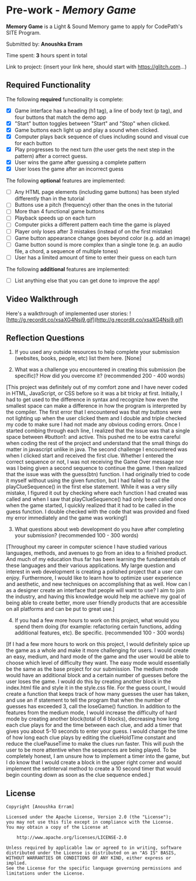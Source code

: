 # Pre-work - *Memory Game*

**Memory Game** is a Light & Sound Memory game to apply for CodePath's SITE Program. 

Submitted by: **Anoushka Erram**

Time spent: **3** hours spent in total

Link to project: (insert your link here, should start with https://glitch.com...)

## Required Functionality

The following **required** functionality is complete:

* [x] Game interface has a heading (h1 tag), a line of body text (p tag), and four buttons that match the demo app
* [x] "Start" button toggles between "Start" and "Stop" when clicked. 
* [x] Game buttons each light up and play a sound when clicked. 
* [x] Computer plays back sequence of clues including sound and visual cue for each button
* [x] Play progresses to the next turn (the user gets the next step in the pattern) after a correct guess. 
* [x] User wins the game after guessing a complete pattern
* [x] User loses the game after an incorrect guess

The following **optional** features are implemented:

* [ ] Any HTML page elements (including game buttons) has been styled differently than in the tutorial
* [ ] Buttons use a pitch (frequency) other than the ones in the tutorial
* [ ] More than 4 functional game buttons
* [ ] Playback speeds up on each turn
* [ ] Computer picks a different pattern each time the game is played
* [ ] Player only loses after 3 mistakes (instead of on the first mistake)
* [ ] Game button appearance change goes beyond color (e.g. add an image)
* [ ] Game button sound is more complex than a single tone (e.g. an audio file, a chord, a sequence of multiple tones)
* [ ] User has a limited amount of time to enter their guess on each turn

The following **additional** features are implemented:

- [ ] List anything else that you can get done to improve the app!

## Video Walkthrough

Here's a walkthrough of implemented user stories:
![http://g.recordit.co/xsaXG4Nsj9.gif](http://g.recordit.co/xsaXG4Nsj9.gif)


## Reflection Questions
1. If you used any outside resources to help complete your submission (websites, books, people, etc) list them here. 
[None]

2. What was a challenge you encountered in creating this submission (be specific)? How did you overcome it? (recommended 200 - 400 words) 

[This project was definitely out of my comfort zone and I have never coded in HTML, JavaScript, or CSS before so it was a bit tricky at first. Initially, I had to get used to the difference in syntax and recognize how even the smallest space can make a difference in how the program is interpreted by the compiler. The first error that I encountered was that my buttons were not lighting up when the user clicked them and I double and triple checked my code to make sure I had not made any obvious coding errors. Once I started combing through each line, I realized that the issue was that a single space between #button1: and active. This pushed me to be extra careful when coding the rest of the project and understand that the small things do matter in javascript unlike in java. The second challenge I encountered was when I clicked start and received the first clue. Whether I entered the correct sequence or not, I was not receiving the Game Over message nor was I being given a second sequence to continue the game. I then realized that the issue was with the guess(btn) function. I had originally tried to code it myself without using the given function, but I had failed to call the playClueSequence() in the first else statement. While it was a very silly mistake, I figured it out by checking where each function I had created was called and when I saw that playClueSequence() had only been called once when the game started, I quickly realized that it had to be called in the guess function. I double checked with the code that was provided and fixed my error immediately and the game was working!]

3. What questions about web development do you have after completing your submission? (recommended 100 - 300 words) 

[Throughout my career in computer science I have studied various languages, methods, and avenues to go from an idea to a finished product. And much of my education thus far has been learning the fundamentals of these languages and their various applications. My large question and interest in web development is creating a polished project that a user can enjoy. Furthermore, I would like to learn how to optimize user experience and aesthetic, and new techniques on accomplishing that as well. How can I as a designer create an interface that people will want to use? I aim to join the industry, and having this knowledge would help me achieve my goal of being able to create better, more user friendly products that are accessible on all platforms and can be put to great use.]

4. If you had a few more hours to work on this project, what would you spend them doing (for example: refactoring certain functions, adding additional features, etc). Be specific. (recommended 100 - 300 words) 

[If I had a few more hours to work on this project, I would definitely spice up the game as a whole and make it more challenging for users. I would create an easy, medium, and hard mode of the game and the user would be able to choose which level of difficulty they want. The easy mode would essentially be the same as the base project for our submission. The medium mode would have an additional block and a certain number of guesses before the user loses the game. I would do this by creating another block in the index.html file and style it in the style.css file. For the guess count, I would create a function that keeps track of how many guesses the user has taken, and use an if statement to tell the program that when the number of guesses has exceeded 3, call the loseGame() function. In addition to the features from the medium mode, I would increase the difficulty of hard mode by creating another block(total of 6 blocks), decreasing how long each clue plays for and the time between each clue, and add a timer that gives you about 5-10 seconds to enter your guess. I would change the time of how long each clue plays by editing the clueHoldTime constant and reduce the cluePauseTime to make the clues run faster. This will push the user to be more attentive when the sequences are being played. To be completely honest, I am unsure how to implement a timer into the game, but I do know that I would create a block in the upper right corner and would implement the setInterval method to create a 10 second timer that would begin counting down as soon as the clue sequence ended.]


## License

    Copyright [Anoushka Erram]

    Licensed under the Apache License, Version 2.0 (the "License");
    you may not use this file except in compliance with the License.
    You may obtain a copy of the License at

        http://www.apache.org/licenses/LICENSE-2.0

    Unless required by applicable law or agreed to in writing, software
    distributed under the License is distributed on an "AS IS" BASIS,
    WITHOUT WARRANTIES OR CONDITIONS OF ANY KIND, either express or implied.
    See the License for the specific language governing permissions and
    limitations under the License.
